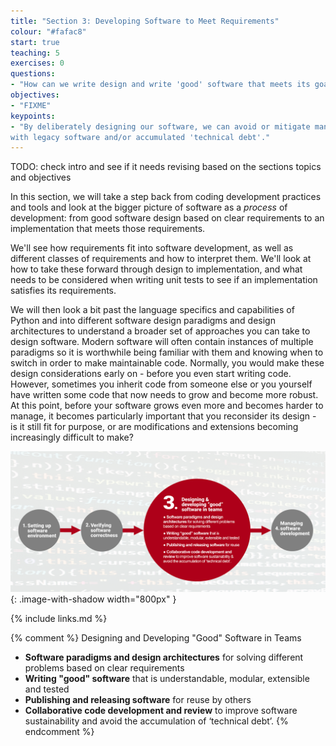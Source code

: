 ```yaml
---
title: "Section 3: Developing Software to Meet Requirements"
colour: "#fafac8"
start: true
teaching: 5
exercises: 0
questions:
- "How can we write design and write 'good' software that meets its goals and requirements?"
objectives:
- "FIXME"
keypoints:
- "By deliberately designing our software, we can avoid or mitigate many of the common issues encountered when working 
with legacy software and/or accumulated 'technical debt'."
---
```

TODO: check intro and see if it needs revising based on the sections topics and objectives

In this section, we will take a step back from coding development practices and tools and look at the bigger picture of software as a *process* of development: from good software design based on clear requirements to an implementation that meets those requirements.

We'll see how requirements fit into software development,
as well as different classes of requirements and how to interpret them.
We'll look at how to take these forward through design to implementation,
and what needs to be considered when writing unit tests to see if an implementation satisfies its requirements.

We will then look a bit past the language specifics and capabilities of Python and into 
different software design paradigms and design architectures to understand a broader set of approaches 
you can take to design software. Modern software will often contain instances of multiple paradigms so it is 
worthwhile being familiar with them and knowing when to switch in order to make maintainable code. 
Normally, you would make these design considerations early on - before you even start writing code. 
However, sometimes you
inherit code from someone else or you yourself have written some code that now needs to grow and become more robust.
At this point, before your software grows even more and becomes harder to manage,
it becomes particularly important that you reconsider its design - is it still fit for purpose, or are modifications and extensions becoming increasingly difficult to make?

![Software design and architecture](../fig/section3-overview.png){: .image-with-shadow width="800px" }

{% include links.md %}
                            

{% comment %}
Designing and Developing "Good" Software in Teams
- **Software paradigms and design architectures** for solving different problems based on clear requirements
- **Writing "good" software** that is understandable, modular, extensible and tested
- **Publishing and releasing software** for reuse by others
- **Collaborative code development and review** to improve software sustainability and avoid the accumulation of ‘technical debt’.
{% endcomment %}
